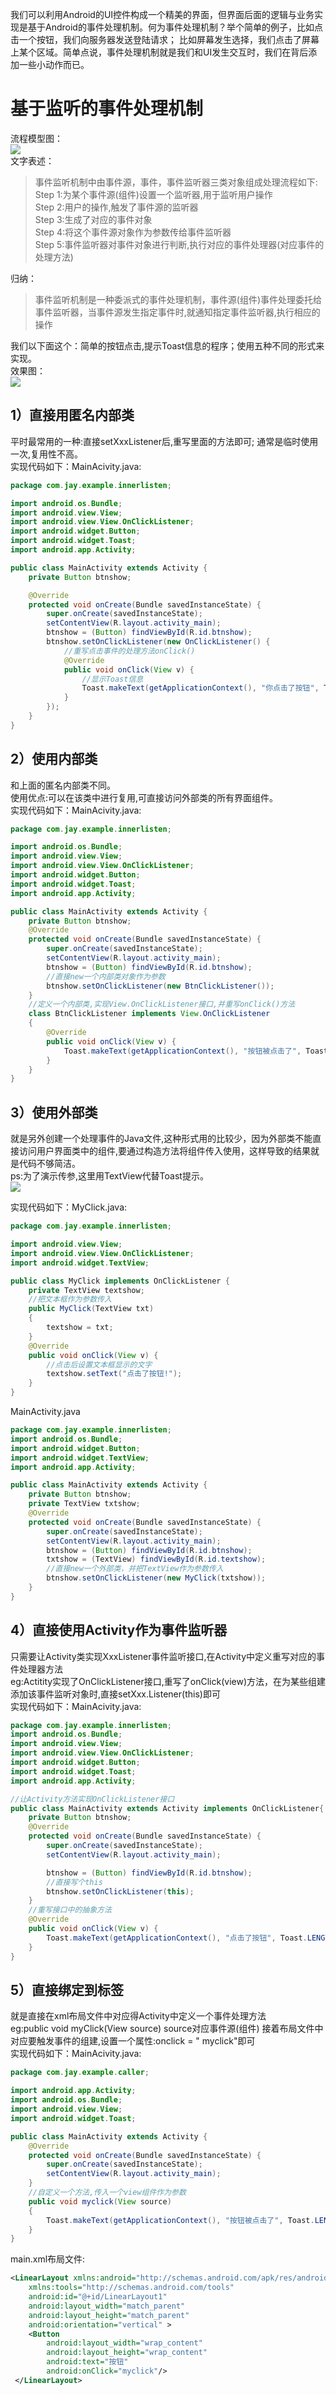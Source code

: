 
我们可以利用Android的UI控件构成一个精美的界面，但界面后面的逻辑与业务实现是基于Android的事件处理机制。何为事件处理机制？举个简单的例子，比如点击一个按钮，我们向服务器发送登陆请求； 比如屏幕发生选择，我们点击了屏幕上某个区域。简单点说，事件处理机制就是我们和UI发生交互时，我们在背后添加一些小动作而已。
# 基于监听的事件处理机制
流程模型图：  
![](../pictures/event1.jpg)  
文字表述：  
> 事件监听机制中由事件源，事件，事件监听器三类对象组成处理流程如下:   
> Step 1:为某个事件源(组件)设置一个监听器,用于监听用户操作  
> Step 2:用户的操作,触发了事件源的监听器  
> Step 3:生成了对应的事件对象  
> Step 4:将这个事件源对象作为参数传给事件监听器  
> Step 5:事件监听器对事件对象进行判断,执行对应的事件处理器(对应事件的处理方法)  

归纳：

> 事件监听机制是一种委派式的事件处理机制，事件源(组件)事件处理委托给事件监听器，当事件源发生指定事件时,就通知指定事件监听器,执行相应的操作

我们以下面这个：简单的按钮点击,提示Toast信息的程序；使用五种不同的形式来实现。  
效果图：  
![](../pictures/event2.jpg)  


## 1）直接用匿名内部类

平时最常用的一种:直接setXxxListener后,重写里面的方法即可; 通常是临时使用一次,复用性不高。  
实现代码如下：MainAcivity.java:
``` java
package com.jay.example.innerlisten;    

import android.os.Bundle;    
import android.view.View;    
import android.view.View.OnClickListener;    
import android.widget.Button;    
import android.widget.Toast;    
import android.app.Activity;    

public class MainActivity extends Activity {    
    private Button btnshow;    

    @Override    
    protected void onCreate(Bundle savedInstanceState) {    
        super.onCreate(savedInstanceState);    
        setContentView(R.layout.activity_main);    
        btnshow = (Button) findViewById(R.id.btnshow);    
        btnshow.setOnClickListener(new OnClickListener() {    
            //重写点击事件的处理方法onClick()    
            @Override    
            public void onClick(View v) {    
                //显示Toast信息    
                Toast.makeText(getApplicationContext(), "你点击了按钮", Toast.LENGTH_SHORT).show();    
            }    
        });    
    }        
}
```
## 2）使用内部类

和上面的匿名内部类不同。   
使用优点:可以在该类中进行复用,可直接访问外部类的所有界面组件。  
实现代码如下：MainAcivity.java:
``` java
package com.jay.example.innerlisten;    

import android.os.Bundle;    
import android.view.View;    
import android.view.View.OnClickListener;    
import android.widget.Button;    
import android.widget.Toast;    
import android.app.Activity;    

public class MainActivity extends Activity {    
    private Button btnshow;    
    @Override    
    protected void onCreate(Bundle savedInstanceState) {    
        super.onCreate(savedInstanceState);    
        setContentView(R.layout.activity_main);    
        btnshow = (Button) findViewById(R.id.btnshow);    
        //直接new一个内部类对象作为参数    
        btnshow.setOnClickListener(new BtnClickListener());    
    }     
    //定义一个内部类,实现View.OnClickListener接口,并重写onClick()方法    
    class BtnClickListener implements View.OnClickListener    
    {    
        @Override    
        public void onClick(View v) {    
            Toast.makeText(getApplicationContext(), "按钮被点击了", Toast.LENGTH_SHORT).show();   
        }    
    }    
}
```
## 3）使用外部类

就是另外创建一个处理事件的Java文件,这种形式用的比较少，因为外部类不能直接访问用户界面类中的组件,要通过构造方法将组件传入使用，这样导致的结果就是代码不够简洁。  
ps:为了演示传参,这里用TextView代替Toast提示。  
![](../pictures/event3.jpg)  


实现代码如下：MyClick.java:
``` java
package com.jay.example.innerlisten;    

import android.view.View;    
import android.view.View.OnClickListener;    
import android.widget.TextView;    

public class MyClick implements OnClickListener {    
    private TextView textshow;    
    //把文本框作为参数传入    
    public MyClick(TextView txt)    
    {    
        textshow = txt;    
    }    
    @Override    
    public void onClick(View v) {    
        //点击后设置文本框显示的文字    
        textshow.setText("点击了按钮!");    
    }    
}
```
MainActivity.java
``` java
package com.jay.example.innerlisten;    
import android.os.Bundle;    
import android.widget.Button;    
import android.widget.TextView;    
import android.app.Activity;    

public class MainActivity extends Activity {    
    private Button btnshow;    
    private TextView txtshow;    
    @Override    
    protected void onCreate(Bundle savedInstanceState) {    
        super.onCreate(savedInstanceState);    
        setContentView(R.layout.activity_main);    
        btnshow = (Button) findViewById(R.id.btnshow);    
        txtshow = (TextView) findViewById(R.id.textshow);    
        //直接new一个外部类，并把TextView作为参数传入    
        btnshow.setOnClickListener(new MyClick(txtshow));    
    }         
}
``` 
## 4）直接使用Activity作为事件监听器

只需要让Activity类实现XxxListener事件监听接口,在Activity中定义重写对应的事件处理器方法  
eg:Actitity实现了OnClickListener接口,重写了onClick(view)方法，在为某些组建添加该事件监听对象时,直接setXxx.Listener(this)即可  
实现代码如下：MainAcivity.java:  
``` java
package com.jay.example.innerlisten;    
import android.os.Bundle;    
import android.view.View;    
import android.view.View.OnClickListener;    
import android.widget.Button;    
import android.widget.Toast;    
import android.app.Activity;    

//让Activity方法实现OnClickListener接口    
public class MainActivity extends Activity implements OnClickListener{    
    private Button btnshow;    
    @Override    
    protected void onCreate(Bundle savedInstanceState) {    
        super.onCreate(savedInstanceState);    
        setContentView(R.layout.activity_main);    

        btnshow = (Button) findViewById(R.id.btnshow);    
        //直接写个this    
        btnshow.setOnClickListener(this);    
    }    
    //重写接口中的抽象方法    
    @Override    
    public void onClick(View v) {    
        Toast.makeText(getApplicationContext(), "点击了按钮", Toast.LENGTH_SHORT).show();         
    }         
}
```
## 5）直接绑定到标签

就是直接在xml布局文件中对应得Activity中定义一个事件处理方法  
eg:public void myClick(View source) source对应事件源(组件) 接着布局文件中对应要触发事件的组建,设置一个属性:onclick = " myclick"即可  
实现代码如下：MainAcivity.java:  
``` java
package com.jay.example.caller;    

import android.app.Activity;    
import android.os.Bundle;    
import android.view.View;    
import android.widget.Toast;    

public class MainActivity extends Activity {    
    @Override    
    protected void onCreate(Bundle savedInstanceState) {    
        super.onCreate(savedInstanceState);    
        setContentView(R.layout.activity_main);     
    }    
    //自定义一个方法,传入一个view组件作为参数    
    public void myclick(View source)    
    {    
        Toast.makeText(getApplicationContext(), "按钮被点击了", Toast.LENGTH_SHORT).show();    
    }    
}
```
main.xml布局文件:  
``` xml
<LinearLayout xmlns:android="http://schemas.android.com/apk/res/android"    
    xmlns:tools="http://schemas.android.com/tools"    
    android:id="@+id/LinearLayout1"    
    android:layout_width="match_parent"    
    android:layout_height="match_parent"    
    android:orientation="vertical" >    
    <Button     
        android:layout_width="wrap_content"    
        android:layout_height="wrap_content"    
        android:text="按钮"    
        android:onClick="myclick"/>    
 </LinearLayout>
```
